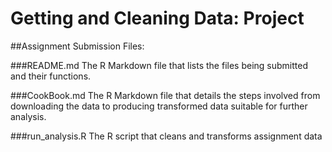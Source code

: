 # Getting and Cleaning Data: Project

##Assignment Submission Files:

###README.md
The R Markdown file that lists the files being submitted and their functions.

###CookBook.md
The R Markdown file that details the steps involved from downloading the data to producing transformed data suitable for further analysis.

###run_analysis.R
The R script that cleans and transforms assignment data

